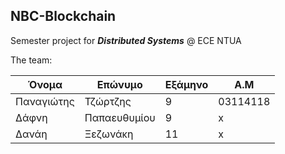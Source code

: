 ## NBC-Blockchain

Semester project for _**Distributed Systems**_ @ ECE NTUA

The team:

| Όνομα | Επώνυμο | Εξάμηνο | Α.Μ | 
| ----- | ------- | ------- | --- |
| Παναγιώτης | Τζώρτζης | 9 | 03114118 |
| Δάφνη | Παπαευθυμίου| 9 | x |
| Δανάη | Ξεζωνάκη | 11 | x |